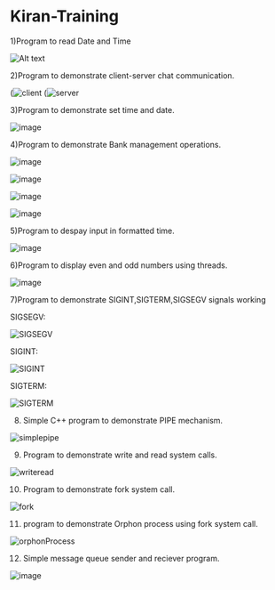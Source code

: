 # Kiran-Training
1)Program to read Date and Time

![Alt text](https://github.com/Kirankumar-m-training/Kiran-Training/assets/136049999/069f8628-9776-4558-8017-36bfb89e806a "Program to read date and time")

2)Program to demonstrate client-server chat communication.

(![client](https://github.com/Kirankumar-m-training/Kiran-Training/assets/136049999/e4bdea8d-f21d-4e73-a2be-25c486b3e96f)
(![server](https://github.com/Kirankumar-m-training/Kiran-Training/assets/136049999/4d812b5d-4df0-4340-bf38-022688989927)

3)Program to demonstrate set time and date.

![image](https://github.com/Kirankumar-m-training/Kiran-Training/assets/136049999/6022141b-e9f8-4c07-a068-f40e4b7df7c6)

4)Program to demonstrate Bank management operations.

![image](https://github.com/Kirankumar-m-training/Kiran-Training/assets/136049999/27268055-1fd8-4832-8a35-392a00d51703)

![image](https://github.com/Kirankumar-m-training/Kiran-Training/assets/136049999/ea717385-03d2-4986-b1a8-6a863221227b)

![image](https://github.com/Kirankumar-m-training/Kiran-Training/assets/136049999/5098b8b6-75dc-401d-a2c4-04e4e596abe5)

![image](https://github.com/Kirankumar-m-training/Kiran-Training/assets/136049999/c0646cc5-2484-41dc-8eaa-43edef5a8e55)

5)Program to despay input in formatted time.

![image](https://github.com/Kirankumar-m-training/Kiran-Training/assets/136049999/500a170e-e606-4570-8be3-931fba6fc7fa)


6)Program to display even and odd numbers using threads.

![image](https://github.com/Kirankumar-m-training/Kiran-Training/assets/136049999/5b2036e2-c851-4c26-934f-df7e765ea95d)


7)Program to demonstrate SIGINT,SIGTERM,SIGSEGV signals working

SIGSEGV:

![SIGSEGV](https://github.com/Kirankumar-m-training/Kiran-Training/assets/136049999/12e75480-eb05-490d-aba2-fcf769f4dd01)

SIGINT:

![SIGINT](https://github.com/Kirankumar-m-training/Kiran-Training/assets/136049999/10c3387b-20c9-4c25-9f39-6972494349dc)

SIGTERM:

![SIGTERM](https://github.com/Kirankumar-m-training/Kiran-Training/assets/136049999/23d1803c-4195-48e9-8011-88d52bc84ff9)


8) Simple C++ program to demonstrate PIPE mechanism.

![simplepipe](https://github.com/Kirankumar-m-training/Kiran-Training/assets/136049999/272eb122-6cf2-453c-bbe2-996444ffcb5c)

9) Program to demonstrate write and read system calls.

![writeread](https://github.com/Kirankumar-m-training/Kiran-Training/assets/136049999/e3d3c4a8-26dc-4716-94f4-983e88765392)


10) Program to demonstrate fork system call.


![fork](https://github.com/Kirankumar-m-training/Kiran-Training/assets/136049999/5749ad1d-3df5-480b-bc1e-36fb12d94546)


11) program to demonstrate Orphon process using fork system call.

![orphonProcess](https://github.com/Kirankumar-m-training/Kiran-Training/assets/136049999/5efc7042-e737-4109-ada9-a4c0d3e2dfee)


12) Simple message queue sender and reciever program.

![image](https://github.com/Kirankumar-m-training/Kiran-Training/assets/136049999/87dc00e7-91c7-4b9a-b843-24d377078526)


